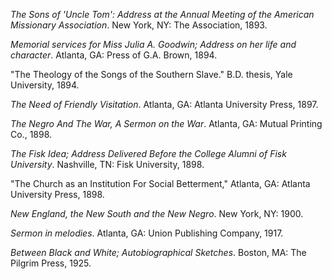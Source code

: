 *The Sons of 'Uncle Tom': Address at the Annual Meeting of the American Missionary Association*. New York, NY: The Association, 1893.

*Memorial services for Miss Julia A. Goodwin; Address on her life and character*. Atlanta, GA: Press of G.A. Brown, 1894.

"The Theology of the Songs of the Southern Slave." B.D. thesis, Yale University, 1894. 

*The Need of Friendly Visitation*. Atlanta, GA: Atlanta University Press, 1897.

*The Negro And The War, A Sermon on the War*. Atlanta, GA: Mutual Printing Co., 1898.

*The Fisk Idea; Address Delivered Before the College Alumni of Fisk University*. Nashville, TN: Fisk University, 1898. 

"The Church as an Institution For Social Betterment," Atlanta, GA: Atlanta University Press, 1898.

*New England, the New South and the New Negro*. New York, NY: 1900. 

*Sermon in melodies*. Atlanta, GA: Union Publishing Company, 1917.

*Between Black and White; Autobiographical Sketches*. Boston, MA: The Pilgrim Press, 1925.

